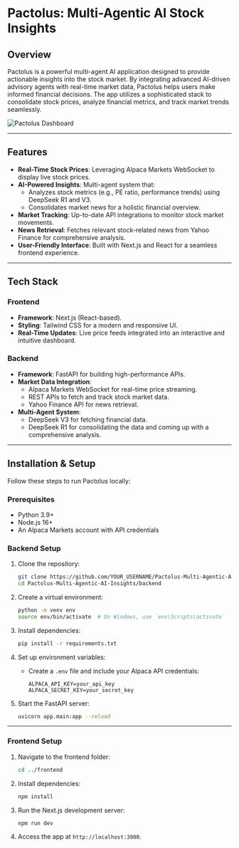 # Pactolus: Multi-Agentic AI Stock Insights

## Overview
Pactolus is a powerful multi-agent AI application designed to provide actionable insights into the stock market. By integrating advanced AI-driven advisory agents with real-time market data, Pactolus helps users make informed financial decisions. The app utilizes a sophisticated stack to consolidate stock prices, analyze financial metrics, and track market trends seamlessly.

![Pactolus Dashboard](https://via.placeholder.com/800x400?text=Dashboard+Preview)

---

## Features
- **Real-Time Stock Prices**: Leveraging Alpaca Markets WebSocket to display live stock prices.
- **AI-Powered Insights**: Multi-agent system that:
  - Analyzes stock metrics (e.g., PE ratio, performance trends) using DeepSeek R1 and V3.
  - Consolidates market news for a holistic financial overview.
- **Market Tracking**: Up-to-date API integrations to monitor stock market movements.
- **News Retrieval**: Fetches relevant stock-related news from Yahoo Finance for comprehensive analysis.
- **User-Friendly Interface**: Built with Next.js and React for a seamless frontend experience.

---

## Tech Stack
### **Frontend**
- **Framework**: Next.js (React-based).
- **Styling**: Tailwind CSS for a modern and responsive UI.
- **Real-Time Updates**: Live price feeds integrated into an interactive and intuitive dashboard.

### **Backend**
- **Framework**: FastAPI for building high-performance APIs.
- **Market Data Integration**:
  - Alpaca Markets WebSocket for real-time price streaming.
  - REST APIs to fetch and track stock market data.
  - Yahoo Finance API for news retrieval.
- **Multi-Agent System**: 
  - DeepSeek V3 for fetching financial data.
  - DeepSeek R1 for consolidating the data and coming up with a comprehensive analysis.

---

## Installation & Setup
Follow these steps to run Pactolus locally:

### **Prerequisites**
- Python 3.9+
- Node.js 16+
- An Alpaca Markets account with API credentials

### **Backend Setup**
1. Clone the repository:
   ```bash
   git clone https://github.com/YOUR_USERNAME/Pactolus-Multi-Agentic-AI-Insights.git
   cd Pactolus-Multi-Agentic-AI-Insights/backend

2. Create a virtual environment:

   ```bash
   python -m venv env
   source env/bin/activate  # On Windows, use `env\Scripts\activate`

3. Install dependencies:

   ```bash
   pip install -r requirements.txt

4. Set up environment variables:
   - Create a `.env` file and include your Alpaca API credentials:

     ```env
     ALPACA_API_KEY=your_api_key
     ALPACA_SECRET_KEY=your_secret_key
     ```
     
5. Start the FastAPI server:

   ```bash
   uvicorn app.main:app --reload

---

### **Frontend Setup**

1. Navigate to the frontend folder:

   ```bash
   cd ../frontend

2. Install dependencies:

   ```bash
   npm install

3. Run the Next.js development server:

   ```bash
   npm run dev

4. Access the app at `http://localhost:3000`.



